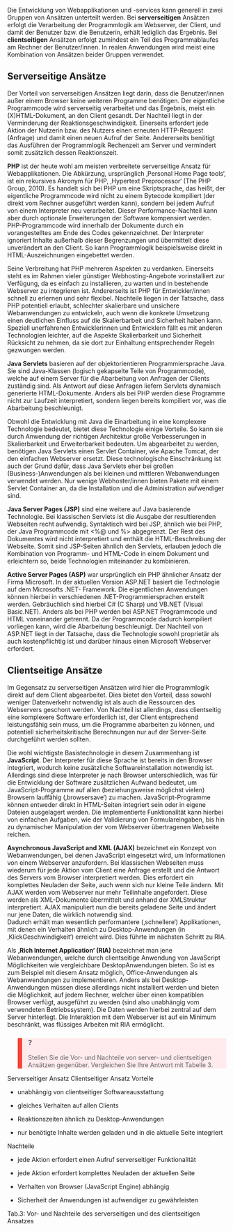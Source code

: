 Die Entwicklung von Webapplikationen und -services kann generell in zwei Gruppen von Ansätzen unterteilt werden. Bei **serverseitigen** Ansätzen erfolgt die Verarbeitung der Programmlogik am Webserver, der Client, und damit der Benutzer bzw. die Benutzerin, erhält lediglich das Ergebnis. Bei **clientseitigen** Ansätzen erfolgt zumindest ein Teil des Programmablaufes am Rechner der Benutzer/innen. In realen Anwendungen wird meist eine Kombination von Ansätzen beider Gruppen verwendet.

## Serverseitige Ansätze

Der Vorteil von serverseitigen Ansätzen liegt darin, dass die Benutzer/innen außer einem Browser keine weiteren Programme benötigen. Der eigentliche Programmcode wird serverseitig verarbeitet und das Ergebnis, meist ein (X)HTML-Dokument, an den Client gesandt. Der Nachteil liegt in der Verminderung der Reaktionsgeschwindigkeit. Einerseits erfordert jede Aktion der Nutzerin bzw. des Nutzers einen erneuten HTTP-Request (Anfrage) und damit einen neuen Aufruf der Seite. Andererseits benötigt das Ausführen der Programmlogik Rechenzeit am Server und vermindert somit zusätzlich dessen Reaktionszeit.

**PHP** ist der heute wohl am meisten verbreitete serverseitige Ansatz für Webapplikationen. Die Abkürzung, ursprünglich ‚Personal Home Page tools‘, ist ein rekursives Akronym für PHP, ‚Hypertext Preprocessor‘ (The PHP Group, 2010). Es handelt sich bei PHP um eine Skriptsprache, das heißt, der eigentliche Programmcode wird nicht zu einem Bytecode kompiliert (der direkt vom Rechner ausgeführt werden kann), sondern bei jedem Aufruf von einem Interpreter neu verarbeitet. Dieser Performance-Nachteil kann aber durch optionale Erweiterungen der Software kompensiert werden. PHP-Programmcode wird innerhalb der Dokumente durch ein vorangestelltes am Ende des Codes gekennzeichnet. Der Interpreter ignoriert Inhalte außerhalb dieser Begrenzungen und übermittelt diese unverändert an den Client. So kann Programmlogik beispielsweise direkt in HTML-Auszeichnungen eingebettet werden.

Seine Verbreitung hat PHP mehreren Aspekten zu verdanken. Einerseits steht es im Rahmen vieler günstiger Webhosting-Angebote vorinstalliert zur Verfügung, da es einfach zu installieren, zu warten und in bestehende Webserver zu integrieren ist. Andererseits ist PHP für Entwickler/innen schnell zu erlernen und sehr flexibel. Nachteile liegen in der Tatsache, dass PHP potentiell erlaubt, schlechter skalierbare und unsichere Webanwendungen zu entwickeln, auch wenn die konkrete Umsetzung einen deutlichen Einfluss auf die Skalierbarbeit und Sicherheit haben kann. Speziell unerfahrenen Entwicklerinnen und Entwicklern fällt es mit anderen Technologien leichter, auf die Aspekte Skalierbarkeit und Sicherheit Rücksicht zu nehmen, da sie dort zur Einhaltung entsprechender Regeln gezwungen werden.

**Java Servlets** basieren auf der objektorientieren Programmiersprache Java. Sie sind Java-Klassen (logisch gekapselte Teile von Programmcode), welche auf einem Server für die Abarbeitung von Anfragen der Clients zuständig sind. Als Antwort auf diese Anfragen liefern Servlets dynamisch generierte HTML-Dokumente. Anders als bei PHP werden diese Programme nicht zur Laufzeit interpretiert, sondern liegen bereits kompiliert vor, was die Abarbeitung beschleunigt.

Obwohl die Entwicklung mit Java die Einarbeitung in eine komplexere Technologie bedeutet, bietet diese Technologie einige Vorteile. So kann sie durch Anwendung der richtigen Architektur große Verbesserungen in Skalierbarkeit und Erweiterbarkeit bedeuten. Um abgearbeitet zu werden, benötigen Java Servlets einen Servlet Container, wie Apache Tomcat, der den einfachen Webserver ersetzt. Diese technologische Einschränkung ist auch der Grund dafür, dass Java Servlets eher bei großen (Business-)Anwendungen als bei kleinen und mittleren Webanwendungen verwendet werden. Nur wenige Webhoster/innen bieten Pakete mit einem Servlet Container an, da die Installation und die Administration aufwendiger sind.

**Java Server Pages (JSP)** sind eine weitere auf Java basierende Technologie. Bei klassischen Servlets ist die Ausgabe der resultierenden Webseiten recht aufwendig. Syntaktisch wird bei JSP, ähnlich wie bei PHP, der Java Programmcode mit &lt;%@ und %&gt; abgegrenzt. Der Rest des Dokumentes wird nicht interpretiert und enthält die HTML-Beschreibung der Webseite. Somit sind JSP-Seiten ähnlich den Servlets, erlauben jedoch die Kombination von Programm- und HTML-Code in einem Dokument und erleichtern so, beide Technologien miteinander zu kombinieren.

**Active Server Pages (ASP)** war ursprünglich ein PHP ähnlicher Ansatz der Firma Microsoft. In der aktuellen Version ASP.NET basiert die Technologie auf dem Microsofts .NET- Framework. Die eigentlichen Anwendungen können hierbei in verschiedenen .NET-Programmiersprachen erstellt werden. Gebräuchlich sind hierbei C# (C Sharp) und VB.NET (Visual Basic.NET). Anders als bei PHP werden bei ASP.NET Programmcode und HTML voneinander getrennt. Da der Programmcode dadurch kompiliert vorliegen kann, wird die Abarbeitung beschleunigt. Der Nachteil von ASP.NET liegt in der Tatsache, dass die Technologie sowohl proprietär als auch kostenpflichtig ist und darüber hinaus einen Microsoft Webserver erfordert.

## Clientseitige Ansätze

Im Gegensatz zu serverseitigen Ansätzen wird hier die Programmlogik direkt auf dem Client abgearbeitet. Dies bietet den Vorteil, dass sowohl weniger Datenverkehr notwendig ist als auch die Ressourcen des Webservers geschont werden. Von Nachteil ist allerdings, dass clientseitig eine komplexere Software erforderlich ist, der Client entsprechend leistungsfähig sein muss, um die Programme abarbeiten zu können, und potentiell sicherheitskritische Berechnungen nur auf der Server-Seite durchgeführt werden sollten.

Die wohl wichtigste Basistechnologie in diesem Zusammenhang ist **JavaScript**. Der Interpreter für diese Sprache ist bereits in den Browser integriert, wodurch keine zusätzliche Softwareinstallation notwendig ist. Allerdings sind diese Interpreter je nach Browser unterschiedlich, was für die Entwicklung der Software zusätzlichen Aufwand bedeutet, um JavaScript-Programme auf allen (beziehungsweise möglichst vielen) Browsern lauffähig (‚browsersave‘) zu machen. JavaScript-Programme können entweder direkt in HTML-Seiten integriert sein oder in eigene Dateien ausgelagert werden. Die implementierte Funktionalität kann hierbei von einfachen Aufgaben, wie der Validierung von Formulareingaben, bis hin zu dynamischer Manipulation der vom Webserver übertragenen Webseite reichen.

**Asynchronous JavaScript and XML (AJAX)** bezeichnet ein Konzept von Webanwendungen, bei denen JavaScript eingesetzt wird, um Informationen von einem Webserver anzufordern. Bei klassischen Webseiten muss wiederum für jede Aktion vom Client eine Anfrage erstellt und die Antwort des Servers vom Browser interpretiert werden. Dies erfordert ein komplettes Neuladen der Seite, auch wenn sich nur kleine Teile ändern. Mit AJAX werden vom Webserver nur mehr Teilinhalte angefordert. Diese werden als XML-Dokumente übermittelt und anhand der XMLStruktur interpretiert. AJAX manipuliert nun die bereits geladene Seite und ändert nur jene Daten, die wirklich notwendig sind.  
Dadurch erhält man wesentlich performantere (‚schnellere‘) Applikationen, mit denen ein Verhalten ähnlich zu Desktop-Anwendungen (in ‚KlickGeschwindigkeit‘) erreicht wird. Dies führte im nächsten Schritt zu RIA.

Als **‚Rich Internet Application‘ (RIA)** bezeichnet man jene Webanwendungen, welche durch clientseitige Anwendung von JavaScript Möglichkeiten wie vergleichbare DesktopAnwendungen bieten. So ist es zum Beispiel mit diesem Ansatz möglich, Office-Anwendungen als Webanwendungen zu implementieren. Anders als bei Desktop-Anwendungen müssen diese allerdings nicht installiert werden und bieten die Möglichkeit, auf jedem Rechner, welcher über einen kompatiblen Browser verfügt, ausgeführt zu werden (sind also unabhängig vom verwendeten Betriebssystem). Die Daten werden hierbei zentral auf dem Server hinterlegt. Die Interaktion mit dem Webserver ist auf ein Minimum beschränkt, was flüssiges Arbeiten mit RIA ermöglicht.

<blockquote style="background: #FFEBEE; border-left: 10px solid #F44336">

### ?

Stellen Sie die Vor- und Nachteile von server- und clientseitigen Ansätzen gegenüber. Vergleichen Sie Ihre Antwort mit Tabelle 3.

</blockquote>

Serverseitiger Ansatz Clientseitiger Ansatz Vorteile

- unabhängig von clientseitiger Softwareausstattung
- gleiches Verhalten auf allen Clients

- Reaktionszeiten ähnlich zu Desktop-Anwendungen
- nur benötigte Inhalte werden geladen und in die aktuelle Seite integriert

Nachteile

- jede Aktion erfordert einen Aufruf serverseitiger Funktionalität
- jede Aktion erfordert komplettes Neuladen der aktuellen Seite

- Verhalten von Browser (JavaScript Engine) abhängig
- Sicherheit der Anwendungen ist aufwendiger zu gewährleisten

</blockquote>

Tab.3: Vor- und Nachteile des serverseitigen und des clientseitigen Ansatzes
